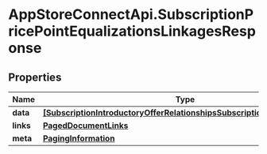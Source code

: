 # AppStoreConnectApi.SubscriptionPricePointEqualizationsLinkagesResponse

## Properties

Name | Type | Description | Notes
------------ | ------------- | ------------- | -------------
**data** | [**[SubscriptionIntroductoryOfferRelationshipsSubscriptionPricePointData]**](SubscriptionIntroductoryOfferRelationshipsSubscriptionPricePointData.md) |  | 
**links** | [**PagedDocumentLinks**](PagedDocumentLinks.md) |  | 
**meta** | [**PagingInformation**](PagingInformation.md) |  | [optional] 



